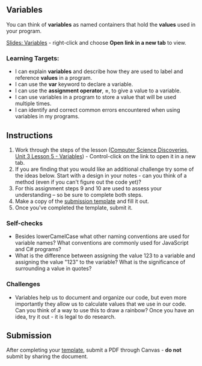 [//]: # ( <p><iframe src="https://douglasurner.github.io/GDP1/units/1/assignments/U1.3-variables/" width="100%" height="666px"></iframe></p> )

## Variables

[slides]: https://docs.google.com/presentation/d/1SHqMZFa7uyGxBcGnIHUeAob1BSn9QIAC0RWNH9ZQefY/edit?usp=sharing
[template]: https://docs.google.com/document/d/1dhyJooHTGlselc1PCG-Vn5u8LQlqesIEDbevteqvcV0/edit?usp=sharing

You can think of **variables** as named containers that hold the **values** used in your program.

[Slides: Variables][slides] - right-click and choose **Open link in a new tab** to view.

### Learning Targets:

* I can explain **variables** and describe how they are used to label and reference **values** in a program.
* I can use the **var** keyword to declare a variable.
* I can use the **assignment operator**, **=**, to give a value to a variable.
* I can use variables in a program to store a value that will be used multiple times.
* I can identify and correct common errors encountered when using variables in my programs.

## Instructions

1. Work through the steps of the lesson ([Computer Science Discoveries, Unit 3 Lesson 5 - Variables](https://studio.code.org/s/csd3-2018/stage/5/puzzle/1)) - Control-click on the link to open it in a new tab.
1. If you are finding that you would like an additional challenge try some of the ideas below. Start with a design in your notes - can you think of a method (even if you can't figure out the code yet)?
1. For this assignment steps 9 and 10 are used to assess your understanding – so be sure to complete both steps.
1. Make a copy of the [submission template][template] and fill it out.
1. Once you've completed the template, submit it.

### Self-checks

* Besides lowerCamelCase what other naming conventions are used for variable names? What conventions are commonly used for JavaScript and C# programs?
* What is the difference between assigning the value 123 to a variable and assigning the value "123" to the variable? What is the significance of surrounding a value in quotes?

### Challenges

* Variables help us to document and organize our code, but even more importantly they allow us to calculate values that we use in our code. Can you think of a way to use this to draw a rainbow? Once you have an idea, try it out - it is legal to do research.

## Submission

After completing your [template][], submit a PDF through Canvas - **do not** submit by sharing the document.
